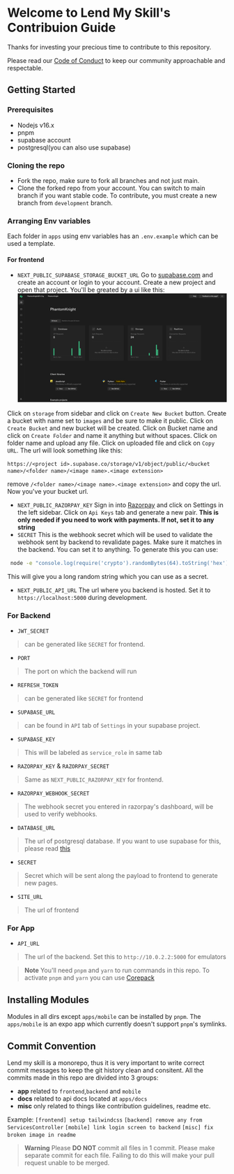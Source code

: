 # Welcome to Lend My Skill's  Contribuion Guide
Thanks for investing your precious time to contribute to this repository.

Please read our [Code of Conduct](/CODE_OF_CONDUCT.md) to keep our community approachable and respectable.

## Getting Started

### Prerequisites
- Nodejs v16.x
- pnpm
- supabase account
- postgresql(you can also use supabase)

### Cloning the repo
- Fork the repo, make sure to fork all branches and not just main.
- Clone the forked repo from your account.
You can switch to main branch if you want stable code. To contribute, you must create a new branch from `development` branch. 

### Arranging Env variables
Each folder in `apps` using env variables has an `.env.example` which can be used a template.

#### For frontend
- `NEXT_PUBLIC_SUPABASE_STORAGE_BUCKET_URL`
Go to [supabase.com](https://app.supabase.com) and create an account or login to your account. Create a new project and open that project.
You'll be greated by a ui like this:
![image](/assets/dashboard.png)

Click on `storage` from sidebar and click on `Create New Bucket` button. Create a bucket with name set to `images` and be sure to make it public. Click on `Create Bucket` and new bucket will be created. Click on Bucket name and click on `Create Folder` and name it anything but without spaces. Click on folder name and upload any file. Click on uploaded file and click on `Copy URL`. The url will look something like this:

```
https://<project id>.supabase.co/storage/v1/object/public/<bucket name>/<folder name>/<image name>.<image extension>
```

remove `/<folder name>/<image name>.<image extension>` and copy the url. Now you've your bucket url.

- `NEXT_PUBLIC_RAZORPAY_KEY`
Sign in into [Razorpay](https://razorpay.com) and click on Settings in the left sidebar. Click on `Api Keys` tab and generate a new pair. **This is only needed if you need to work with payments. If not, set it to any string**
- `SECRET`
This is the webhook secret which will be used to validate the webhook sent by backend to revalidate pages. Make sure it matches in the backend. You can set it to anything. To generate this you can use:
```bash
 node -e "console.log(require('crypto').randomBytes(64).toString('hex'))"
```
This will give you a long random string which you can use as a secret.

- `NEXT_PUBLIC_API_URL`
The url where you backend is hosted. Set it to `https://localhost:5000` during development.

### For Backend

- `JWT_SECRET`
> can be generated like `SECRET` for frontend.

- `PORT`
> The port on which the backend will run

- `REFRESH_TOKEN`
> can be generated like `SECRET` for frontend

- `SUPABASE_URL`
> can be found in `API` tab of `Settings` in your supabase project.

- `SUPABASE_KEY`
> This will be labeled as `service_role` in same tab

- `RAZORPAY_KEY` & `RAZORPAY_SECRET`
> Same as `NEXT_PUBLIC_RAZORPAY_KEY` for frontend.

- `RAZORPAY_WEBHOOK_SECRET`
> The webhook secret you entered in razorpay's dashboard, will be used to verify webhooks. 

- `DATABASE_URL`
> The url of postgresql database. If you want to use supabase for this, please read [this](https://flaviocopes.com/postgresql-supabase-setup/)

- `SECRET`
> Secret which will be sent along the payload to frontend to generate new pages.

- `SITE_URL`
> The url of frontend

### For App
- `API_URL`
> The url of the backend. Set this to `http://10.0.2.2:5000` for emulators

> **Note**
> You'll need `pnpm` and `yarn` to run commands in this repo. To activate `pnpm` and `yarn` you can use [Corepack](https://github.com/nodejs/corepack#-corepack)

## Installing Modules

Modules in all dirs except `apps/mobile` can be installed by `pnpm`. The `apps/mobile` is an expo app which currently doesn't support `pnpm`'s symlinks.

## Commit Convention
Lend my skill is a monorepo, thus it is very important to write correct commit messages to keep the git history clean and consitent. All the commits made in this repo are divided into 3 groups:

- **app** related to `frontend`,`backend` and `mobile`
- **docs** related to api docs located at `apps/docs`
- **misc** only related to things like contribution guidelines, readme etc.

Example:
`[frontend] setup tailwindcss`
`[backend] remove any from ServicesController`
`[mobile] link login screen to backend`
`[misc] fix broken image in readme`

> **Warning**
> Please **DO NOT** commit all files in 1 commit. Please make separate commit for each file. Failing to do this will make your pull request unable to be merged.

